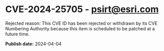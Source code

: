 # CVE-2024-25705 - psirt@esri.com

Rejected reason: 
This CVE ID has been rejected or withdrawn by its CVE Numbering Authority because this item is scheduled to be patched at a future time.



**Publish date:** 2024-04-04
